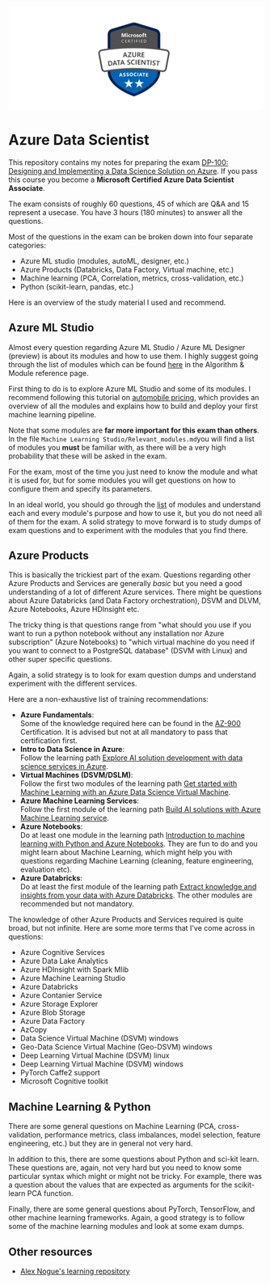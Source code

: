 ![](./badges2.png)

# Azure Data Scientist

This repository contains my notes for preparing the exam [DP-100: Designing and Implementing a Data Science Solution on Azure](https://www.microsoft.com/en-us/learning/exam-dp-100.aspx). If you pass this course you become a **Microsoft Certified Azure Data Scientist Associate**.

The exam consists of roughly 60 questions, 45 of which are Q&A and 15 represent a usecase. You have 3 hours (180 minutes) to answer all the questions. 

Most of the questions in the exam can be broken down into four separate categories:
* Azure ML studio (modules, autoML, designer, etc.)
* Azure Products (Databricks, Data Factory, Virtual machine, etc.)
* Machine learning (PCA, Correlation, metrics, cross-validation, etc.)
* Python (scikit-learn, pandas, etc.)

Here is an overview of the study material I used and recommend.

## Azure ML Studio

Almost every question regarding Azure ML Studio / Azure ML Designer (preview) is about its modules and how to use them. I highly suggest going through the list of modules which can be found [here](https://docs.microsoft.com/en-us/azure/machine-learning/algorithm-module-reference/module-reference) in the Algorithm & Module reference page. 

First thing to do is to explore Azure ML Studio and some of its modules. I recommend following this tutorial on [automobile pricing](https://docs.microsoft.com/en-us/azure/machine-learning/tutorial-designer-automobile-price-deploy), which provides an overview of all the modules and explains how to build and deploy your first machine learning pipeline. 

Note that some modules are **far more important for this exam than others**. In the file `Machine Learning Studio/Relevant_modules.md`you will find a list of modules you **must** be familiar with, as there will be a very high probability that these will be asked in the exam.

For the exam, most of the time you just need to know the module and what it is used for, but for some modules you will get questions on how to configure them and specify its parameters. 

In an ideal world, you should go through the [list](https://docs.microsoft.com/en-us/azure/machine-learning/algorithm-module-reference/module-reference) of modules and understand each and every module's purpose and how to use it, but you do not need all of them for the exam. A solid strategy to move forward is to study dumps of exam questions and to experiment with the modules that you find there. 

## Azure Products

This is basically the trickiest part of the exam. Questions regarding other Azure Products and Services are generally *basic* but you need a good understanding of a lot of different Azure services. There might be questions about Azure Databricks (and Data Factory orchestration), DSVM and DLVM, Azure Notebooks, Azure HDInsight etc. 

The tricky thing is that questions range from "what should you use if you want to run a python notebook without any installation nor Azure subscription" (Azure Notebooks) to "which virtual machine do you need if you want to connect to a PostgreSQL database" (DSVM with Linux) and other super specific questions. 

Again, a solid strategy is to look for exam question dumps and understand experiment with the different services. 

Here are a non-exhaustive list of training recommendations:
- __Azure Fundamentals__: <br> Some of the knowledge required here can be found in the [AZ-900](https://docs.microsoft.com/en-us/learn/paths/azure-fundamentals/index) Certification. It is advised but not at all mandatory to pass that certification first.
- __Intro to Data Science in Azure__: <br> Follow the learning path [Explore AI solution development with data science services in Azure](https://docs.microsoft.com/en-us/learn/paths/explore-data-science-tools-in-azure/).
- __Virtual Machines (DSVM/DSLM)__: <br> Follow the first two modules of the learning path [Get started with Machine Learning with an Azure Data Science Virtual Machine](https://docs.microsoft.com/en-us/learn/paths/get-started-with-azure-dsvm/).
- __Azure Machine Learning Services__: <br> Follow the first module of the learning path [Build AI solutions with Azure Machine Learning service](https://docs.microsoft.com/en-us/learn/paths/build-ai-solutions-with-azure-ml-service/). 
- __Azure Notebooks__: <br> Do at least one module in the learning path [Introduction to machine learning with Python and Azure Notebooks](https://docs.microsoft.com/en-us/learn/paths/intro-to-ml-with-python/). They are fun to do and you might learn about Machine Learning, which might help you with questions regarding Machine Learning (cleaning, feature engineering, evaluation etc).
- __Azure Databricks__: <br> Do at least the first module of the learning path [Extract knowledge and insights from your data with Azure Databricks](https://docs.microsoft.com/en-us/learn/paths/data-science/). The other modules are recommended but not mandatory.

The knowledge of other Azure Products and Services required is quite broad, but not infinite. Here are some more terms that I've come across in questions:

* Azure Cognitive Services
* Azure Data Lake Analytics
* Azure HDInsight with Spark Mlib
* Azure Machine Learning Studio
* Azure Databricks
* Azure Contanier Service
* Azure Storage Explorer
* Azure Blob Storage
* Azure Data Factory
* AzCopy
* Data Science Virtual Machine (DSVM) windows
* Geo-Data Science Virtual Machine (Geo-DSVM) windows
* Deep Learning Virtual Machine (DSVM) linux
* Deep Learning Virtual Machine (DSVM) windows
* PyTorch Caffe2 support
* Microsoft Cognitive toolkit

## Machine Learning & Python

There are some general questions on Machine Learning (PCA, cross-validation, performance metrics, class imbalances, model selection, feature engineering, etc.) but they are in general not very hard. 

In addition to this, there are some questions about Python and sci-kit learn. These questions are, again, not very hard but you need to know some particular syntax which might or might not be tricky. For example, there was a question about the values that are expected as arguments for the scikit-learn PCA function. 

Finally, there are some general questions about PyTorch, TensorFlow, and other machine learning frameworks. Again, a good strategy is to follow some of the machine learning modules and look at some exam dumps. 

## Other resources

* [Alex Nogue's learning repository](https://github.com/alex-nogue/Microsoft_Certification_DP-100_Azure_Data_Scientist)